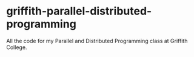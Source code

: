 # griffith-parallel-distributed-programming
All the code for my Parallel and Distributed Programming class at Griffith College.
